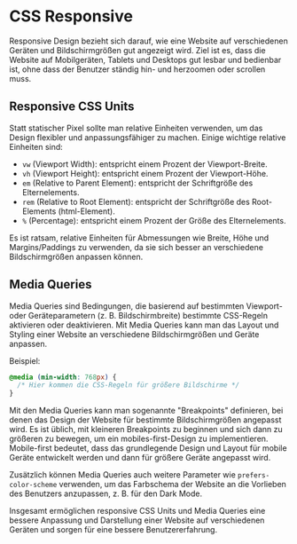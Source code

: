 # CSS Responsive

Responsive Design bezieht sich darauf, wie eine Website auf verschiedenen Geräten und Bildschirmgrößen gut angezeigt wird. Ziel ist es, dass die Website auf Mobilgeräten, Tablets und Desktops gut lesbar und bedienbar ist, ohne dass der Benutzer ständig hin- und herzoomen oder scrollen muss.

## Responsive CSS Units

Statt statischer Pixel sollte man relative Einheiten verwenden, um das Design flexibler und anpassungsfähiger zu machen. Einige wichtige relative Einheiten sind:

- `vw` (Viewport Width): entspricht einem Prozent der Viewport-Breite.
- `vh` (Viewport Height): entspricht einem Prozent der Viewport-Höhe.
- `em` (Relative to Parent Element): entspricht der Schriftgröße des Elternelements.
- `rem` (Relative to Root Element): entspricht der Schriftgröße des Root-Elements (html-Element).
- `%` (Percentage): entspricht einem Prozent der Größe des Elternelements.

Es ist ratsam, relative Einheiten für Abmessungen wie Breite, Höhe und Margins/Paddings zu verwenden, da sie sich besser an verschiedene Bildschirmgrößen anpassen können.

## Media Queries

Media Queries sind Bedingungen, die basierend auf bestimmten Viewport- oder Geräteparametern (z. B. Bildschirmbreite) bestimmte CSS-Regeln aktivieren oder deaktivieren. Mit Media Queries kann man das Layout und Styling einer Website an verschiedene Bildschirmgrößen und Geräte anpassen.

Beispiel:

```css
@media (min-width: 768px) {
  /* Hier kommen die CSS-Regeln für größere Bildschirme */
}
```

Mit den Media Queries kann man sogenannte "Breakpoints" definieren, bei denen das Design der Website für bestimmte Bildschirmgrößen angepasst wird. Es ist üblich, mit kleineren Breakpoints zu beginnen und sich dann zu größeren zu bewegen, um ein mobiles-first-Design zu implementieren. Mobile-first bedeutet, dass das grundlegende Design und Layout für mobile Geräte entwickelt werden und dann für größere Geräte angepasst wird.

Zusätzlich können Media Queries auch weitere Parameter wie `prefers-color-scheme` verwenden, um das Farbschema der Website an die Vorlieben des Benutzers anzupassen, z. B. für den Dark Mode.

Insgesamt ermöglichen responsive CSS Units und Media Queries eine bessere Anpassung und Darstellung einer Website auf verschiedenen Geräten und sorgen für eine bessere Benutzererfahrung.
